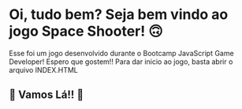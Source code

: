 # Oi, tudo bem? Seja bem vindo ao jogo Space Shooter! 🙃

Esse foi um jogo desenvolvido durante o Bootcamp JavaScript Game Developer!
Espero que gostem!! 
Para dar inicio ao jogo, basta abrir o arquivo INDEX.HTML 

## 🚀 Vamos Lá!! 🚀
